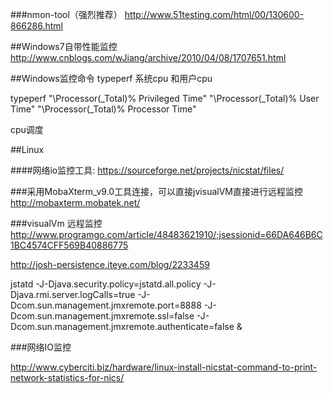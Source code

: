 ###nmon-tool（强烈推荐）
http://www.51testing.com/html/00/130600-866286.html



##Windows7自带性能监控
http://www.cnblogs.com/wJiang/archive/2010/04/08/1707651.html

##Windows监控命令 typeperf
系统cpu 和用户cpu

typeperf "\Processor(_Total)\% Privileged Time" "\Processor(_Total)\% User Time" "\Processor(_Total)\% Processor Time"

cpu调度

##Linux

####网络io监控工具: 
https://sourceforge.net/projects/nicstat/files/

###采用MobaXterm_v9.0工具连接，可以直接jvisualVM直接进行远程监控
http://mobaxterm.mobatek.net/

###visualVm 远程监控
http://www.programgo.com/article/48483621910/;jsessionid=66DA646B6C1BC4574CFF569B40886775

http://josh-persistence.iteye.com/blog/2233459

jstatd -J-Djava.security.policy=jstatd.all.policy -J-Djava.rmi.server.logCalls=true -J-Dcom.sun.management.jmxremote.port=8888 -J-Dcom.sun.management.jmxremote.ssl=false -J-Dcom.sun.management.jmxremote.authenticate=false & 

###网络IO监控

http://www.cyberciti.biz/hardware/linux-install-nicstat-command-to-print-network-statistics-for-nics/
